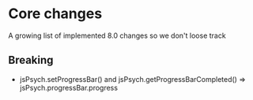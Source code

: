# Core changes

A growing list of implemented 8.0 changes so we don't loose track

## Breaking

- jsPsych.setProgressBar() and jsPsych.getProgressBarCompleted() => jsPsych.progressBar.progress
